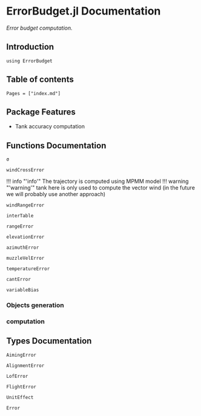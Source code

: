 # ErrorBudget.jl Documentation

*Error budget computation.*
## Introduction

```@repl
using ErrorBudget
```
## Table of contents


```@contents
Pages = ["index.md"]
```

## Package Features
- Tank accuracy computation

## Functions Documentation

```@docs
σ
```
```@docs
windCrossError
```
!!! info "'info'"
    The trajectory is computed using MPMM model
!!! warning "'warning'"
    tank here is only used to compute the vector wind (in the future we will probably use another approach)
```@docs
windRangeError
```
```@docs
interTable
```
```@docs
rangeError
```
```@docs
elevationError
```
```@docs
azimuthError
```
```@docs
muzzleVelError
```
```@docs
temperatureError
```
```@docs
cantError
```
```@docs
variableBias
```
### Objects generation

###  computation


## Types Documentation
```@docs
AimingError
```
```@docs
AlignmentError
```
```@docs
LofError
```
```@docs
FlightError
```
```@docs
UnitEffect
```
```@docs
Error
```
